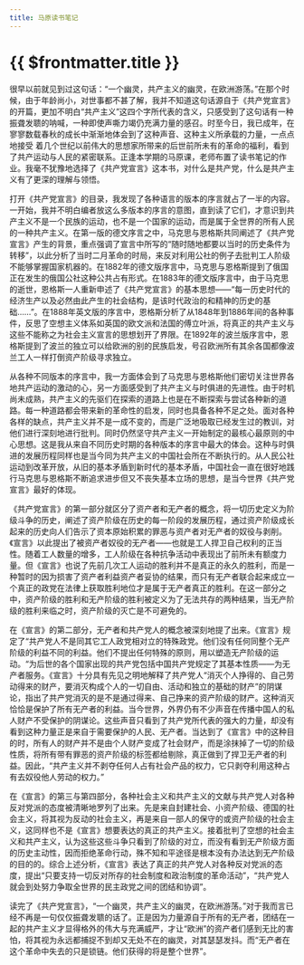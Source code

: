 ```yaml
---
title: 马原读书笔记
---
```

# {{ $frontmatter.title }}

很早以前就见到过这句话：“一个幽灵，共产主义的幽灵，在欧洲游荡。”在那个时候，由于年龄尚小，对世事都不甚了解，我并不知道这句话源自于《共产党宣言》的开篇，更加不明白“共产主义”这四个字所代表的含义，只感受到了这句话有一种振聋发聩的呐喊，一种即使声嘶力竭仍充满力量的感召。时至今日，我已成年，在寥寥数载春秋的成长中渐渐地体会到了这种声音、这种主义所承载的力量，一点点地接受
着几个世纪以前伟大的思想家所带来的后世前所未有的革命的福利，看到了共产运动与人民的紧密联系。正逢本学期的马原课，老师布置了读书笔记的作业。我毫不犹豫地选择了《共产党宣言》这本书，对什么是共产党，什么是共产主义有了更深的理解与领悟。
<!--more-->
打开《共产党宣言》的目录，我发现了各种语言的版本的序言就占了一半的内容。一开始，我并不明白编者放这么多版本的序言的意图，直到读了它们，才意识到共产主义不是一个民族的运动，也不是一个国家的运动，而是属于全世界的所有人民的一种共产主义。在第一版的德文序言之中，马克思与恩格斯共同阐述了《共产党宣言》产生的背景，重点强调了宣言中所写的“随时随地都要以当时的历史条件为转移”，以此分析了当时二月革命的时局，来反对利用公社的例子去批判工人阶级不能够掌握国家机器的。在1882年的德文版序言中，马克思与恩格斯提到了俄国正在发生的俄国公社这种公共占有形式。在1883年的德文版序言中，由于马克思的逝世，恩格斯一人重新申述了《共产党宣言》的基本思想——“每一历史时代的经济生产以及必然由此产生的社会结构，是该时代政治的和精神的历史的基础……”。在1888年英文版的序言中，恩格斯分析了从1848年到1886年间的各种事件，反思了空想主义体系如英国的欧文派和法国的傅立叶派，将真正的共产主义与这些不能称之为社会主义宣言的思想划开了界限。在1892年的波兰版序言中，恩格斯提到了波兰的独立可以给欧洲的别的民族启发，号召欧洲所有其余各国都像波兰工人一样打倒资产阶级寻求独立。

从各种不同版本的序言中，我一方面体会到了马克思与恩格斯他们密切关注世界各地共产运动的激动的心，另一方面感受到了共产主义与时俱进的先进性。由于时机尚未成熟，共产主义的先驱们在探索的道路上也是在不断探索与尝试各种新的道路。每一种道路都会带来新的革命性的启发，同时也具备各种不足之处。面对各种各样的缺点，共产主义并不是一成不变的，而是广泛地吸取已经发生过的教训，对他们进行深刻地进行批判。同时仍然坚守共产主义一开始制定的最核心最原则的中心思想。这是我从来自不同历史时期的各种版本的序言中最大的体会。这种与时俱进的发展历程同样也是当今同为共产主义的中国社会所在不断执行的。从人民公社运动到改革开放，从旧的基本矛盾到新时代的基本矛盾，中国社会一直在很好地践行马克思与恩格斯不断追求进步但又不丧失基本立场的思想，是当今世界《共产党宣言》最好的体现。

《共产党宣言》的第一部分就区分了资产者和无产者的概念，将一切历史定义为阶级斗争的历史，阐述了资产阶级在历史的每一阶段的发展历程，通过资产阶级成长起来的历史向人们告示了资本原始积累的罪恶与资产者对无产者的奴役与剥削。《宣言》以此提出了被资产者奴役的无产者——也就是工人捍卫自己权利的正当性。随着工人数量的增多，工人阶级在各种抗争活动中表现出了前所未有额度力量。但《宣言》也说了先前几次工人运动的胜利并不是真正的永久的胜利，而是一种暂时的因为损害了资产者利益资产者妥协的结果，而只有无产者联合起来成立一个真正的政党在法律上获取胜利地位才是属于无产者真正的胜利。在这一部分之中，资产阶级的胜利和无产阶级的胜利被定义为了无法共存的两种结果，当无产阶级的胜利来临之时，资产阶级的灭亡是不可避免的。

在《宣言》的第二部分，无产者和共产党人的概念被深刻地提了出来。《宣言》规定了“共产党人不是同其它工人政党相对立的特殊政党。他们没有任何同整个无产阶级的利益不同的利益。他们不提出任何特殊的原则，用以塑造无产阶级的运动。“为后世的各个国家出现的共产党包括中国共产党规定了其基本性质——为无产者服务。《宣言》十分具有先见之明地解释了共产党人“消灭个人挣得的、自己劳动得来的财产，要消灭构成个人的一切自由、活动和独立的基础的财产”的阴谋论，指出了共产党消灭的是不是通过得来、自己挣来的资产阶级的财产。这种消灭恰恰是保护了所有无产者的利益。当今世界，外界仍有不少声音在传播中国人的私人财产不受保护的阴谋论。这些声音只看到了共产党所代表的强大的力量，却没有看到这种力量正是来自于需要保护的人民、无产者。当达到了《宣言》中的这种目的时，所有人的财产并不是由个人财产变成了社会财产，而是涂抹掉了一切的阶级性质，将所有带有罪恶的资产阶级的标签都给剔除，真正做到了捍卫无产者的利益。因此，“共产主义并不剥夺任何人占有社会产品的权力，它只剥夺利用这种占有去奴役他人劳动的权力。”

在《宣言》的第三与第四部分，各种社会主义和共产主义的文献与共产党人对各种反对党派的态度被清晰地罗列了出来。先是来自封建社会、小资产阶级、德国的社会主义，将其视为反动的社会主义，再是来自一部人的保守的或资产阶级的社会主义，这同样也不是《宣言》想要表达的真正的共产主义。接着批判了空想的社会主义和共产主义，认为这些这些斗争只看到了阶级的对立，而没有看到无产阶级方面的历史主动性，因而拒绝革命行动，殊不知和平途径是根本没有办法达到无产阶级的目的的。综合上述分析，《宣言》表达了真正的共产党人对各种反对党派的态度，提出“只要支持一切反对所存的社会制度和政治制度的革命活动”，“共产党人就会到处努力争取全世界的民主政党之间的团结和协调”。

读完了《共产党宣言》，“一个幽灵，共产主义的幽灵，在欧洲游荡。”对于我而言已经不再是一句仅仅振聋发聩的话了。正是因为力量源自于所有的无产者，团结在一起的共产主义才显得格外的伟大与充满威严，才让“欧洲”的资产者们感到无比的害怕，将其视为永远都捕捉不到却又无处不在的幽灵，对其瑟瑟发抖。而“无产者在这个革命中失去的只是锁链。他们获得的将是整个世界”。